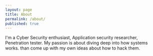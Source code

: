 ```yaml
---
layout: page
title: About
permalink: /about/
published: true
---
```



I'm a Cyber Security enthusiast, Application security researcher, Penetration tester.
My passion is about diving deep into how systems works. than come up with my own ideas about how to hack them.
